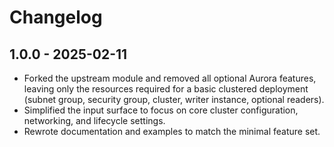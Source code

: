 # Changelog

## 1.0.0 - 2025-02-11

- Forked the upstream module and removed all optional Aurora features, leaving only the resources required for a basic clustered deployment (subnet group, security group, cluster, writer instance, optional readers).
- Simplified the input surface to focus on core cluster configuration, networking, and lifecycle settings.
- Rewrote documentation and examples to match the minimal feature set.

